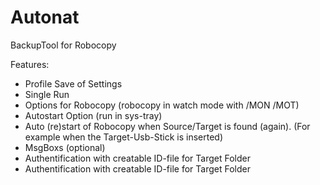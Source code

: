 # Autonat
BackupTool for Robocopy

Features:

* Profile Save of Settings
* Single Run
* Options for Robocopy (robocopy in watch mode with /MON /MOT)
* Autostart Option (run in sys-tray)
* Auto (re)start of Robocopy when Source/Target is found (again). (For example when the Target-Usb-Stick is inserted)
* MsgBoxs (optional)
* Authentification with creatable ID-file for Target Folder
* Authentification with creatable ID-file for Target Folder